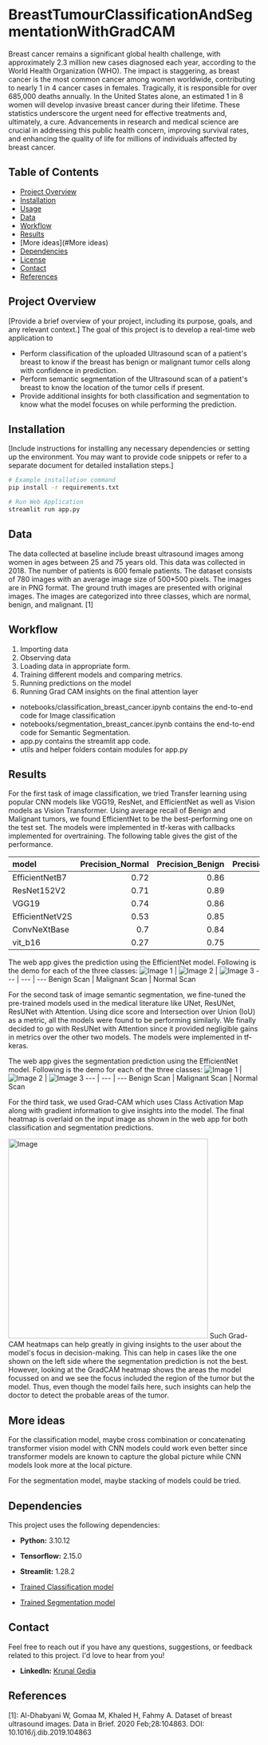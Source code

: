 # BreastTumourClassificationAndSegmentationWithGradCAM

Breast cancer remains a significant global health challenge, with approximately 2.3 million new cases diagnosed each year, according to the World Health Organization (WHO). The impact is staggering, as breast cancer is the most common cancer among women worldwide, contributing to nearly 1 in 4 cancer cases in females. Tragically, it is responsible for over 685,000 deaths annually. In the United States alone, an estimated 1 in 8 women will develop invasive breast cancer during their lifetime. These statistics underscore the urgent need for effective treatments and, ultimately, a cure. Advancements in research and medical science are crucial in addressing this public health concern, improving survival rates, and enhancing the quality of life for millions of individuals affected by breast cancer.

## Table of Contents

- [Project Overview](#project-overview)
- [Installation](#installation)
- [Usage](#usage)
- [Data](#data)
- [Workflow](#workflow)
- [Results](#results)
- [More ideas](#More ideas)
- [Dependencies](#dependencies)
- [License](#license)
- [Contact](#contact)
- [References](#references)

## Project Overview

[Provide a brief overview of your project, including its purpose, goals, and any relevant context.]
The goal of this project is to develop a real-time web application to
* Perform classification of the uploaded Ultrasound scan of a patient's breast to know if the breast has benign or malignant tumor cells along with confidence in prediction. 
* Perform semantic segmentation of the Ultrasound scan of a patient's breast to know the location of the tumor cells if present.
* Provide additional insights for both classification and segmentation to know what the model focuses on while performing the prediction.

## Installation

[Include instructions for installing any necessary dependencies or setting up the environment. You may want to provide code snippets or refer to a separate document for detailed installation steps.]

```bash
# Example installation command
pip install -r requirements.txt

# Run Web Application
streamlit run app.py
```

## Data
The data collected at baseline include breast ultrasound images among women in ages between 25 and 75 years old. This data was collected in 2018. The number of patients is 600 female patients. The dataset consists of 780 images with an average image size of 500*500 pixels. The images are in PNG format. The ground truth images are presented with original images. The images are categorized into three classes, which are normal, benign, and malignant. [1]

## Workflow
1. Importing data
2. Observing data
3. Loading data in appropriate form.
4. Training different models and comparing metrics.
5. Running predictions on the model
6. Running Grad CAM insights on the final attention layer

* notebooks/classification_breast_cancer.ipynb contains the end-to-end code for Image classification
* notebooks/segmentation_breast_cancer.ipynb contains the end-to-end code for Semantic Segmentation.
* app.py contains the streamlit app code.
* utils and helper folders contain modules for app.py

## Results
For the first task of image classification, we tried Transfer learning using popular CNN models like VGG19, ResNet, and EfficientNet as well as Vision models as Vision Transformer. Using average recall of Benign and Malignant tumors, we found EfficientNet to be the best-performing one on the test set. The models were implemented in tf-keras with callbacks implemented for overtraining.
The following table gives the gist of the performance.

| model           |   Precision_Normal |   Precision_Benign |   Precision_Malignant |   Recall_Normal |   Recall_Benign |   Recall_Malignant |   Recall_BM |
|:----------------|-------------------:|-------------------:|----------------------:|----------------:|----------------:|-------------------:|------------:|
| EfficientNetB7  |               0.72 |               0.86 |                  0.82 |            0.85 |            0.83 |               0.78 |        0.81 |
| ResNet152V2     |               0.71 |               0.89 |                  0.86 |            0.89 |            0.88 |               0.73 |        0.8  |
| VGG19           |               0.74 |               0.86 |                  0.62 |            0.93 |            0.73 |               0.73 |        0.73 |
| EfficientNetV2S |               0.53 |               0.85 |                  0.69 |            0.89 |            0.69 |               0.66 |        0.68 |
| ConvNeXtBase    |               0.7  |               0.84 |                  0.7  |            0.78 |            0.8  |               0.73 |        0.76 |
| vit_b16         |               0.27 |               0.75 |                  0.45 |            0.81 |            0.07 |               0.73 |        0.4  |

The web app gives the prediction using the EfficientNet model. Following is the demo for each of the three classes:
![Image 1](https://github.com/krunalgedia/BreastTumourClassificationAndSegmentationWithGradCAM/blob/main/images_app/opening_page.png) | ![Image 2](https://github.com/krunalgedia/BreastTumourClassificationAndSegmentationWithGradCAM/blob/main/images_app/malignant_detect.png) | ![Image 3](https://github.com/krunalgedia/BreastTumourClassificationAndSegmentationWithGradCAM/blob/main/images_app/normal_detect.png)
--- | --- | ---
Benign Scan | Malignant Scan | Normal Scan


For the second task of image semantic segmentation, we fine-tuned the pre-trained models used in the medical literature like UNet, ResUNet, ResUNet with Attention. Using dice score and Intersection over Union (IoU) as a metric, all the models were found to be performing similarly. We finally decided to go with ResUNet with Attention since it provided negligible gains in metrics over the other two models. The models were implemented in tf-keras.

The web app gives the segmentation prediction using the EfficientNet model. Following is the demo for each of the three classes:
![Image 1](https://github.com/krunalgedia/BreastTumourClassificationAndSegmentationWithGradCAM/blob/main/images_app/benign.gif) | ![Image 2](https://github.com/krunalgedia/BreastTumourClassificationAndSegmentationWithGradCAM/blob/main/images_app/malignant.gif) | ![Image 3](https://github.com/krunalgedia/BreastTumourClassificationAndSegmentationWithGradCAM/blob/main/images_app/normal.gif)
--- | --- | ---
Benign Scan | Malignant Scan | Normal Scan

For the third task, we used Grad-CAM which uses Class Activation Map along with gradient information to give insights into the model. The final heatmap is overlaid on the input image as shown in the web app for both classification and segmentation predictions.

<img src="https://github.com/krunalgedia/BreastTumourClassificationAndSegmentationWithGradCAM/blob/main/images_app/difficult.gif" alt="Image" width="400"/> Such Grad-CAM heatmaps can help greatly in giving insights to the user about the model's focus in decision-making. This can help in cases like the one shown on the left side where the segmentation prediction is not the best. However, looking at the GradCAM heatmap shows the areas the model focussed on and we see the focus included the region of the tumor but the model. Thus, even though the model fails here, such insights can help the doctor to detect the probable areas of the tumor.

## More ideas

For the classification model, maybe cross combination or concatenating transformer vision model with CNN models could work even better since transformer models are known to capture the global picture while CNN models look more at the local picture. 

For the segmentation model, maybe stacking of models could be tried.

## Dependencies

This project uses the following dependencies:

- **Python:** 3.10.12
- **Tensorflow:** 2.15.0
- **Streamlit:** 1.28.2 

- [Trained Classification model](https://www.dropbox.com/scl/fi/lnp23cdyo4eq0nckn2vtq/Detection_model?rlkey=ll5wy8fhw4mb9fopk83xdkbn0&dl=0)
- [Trained Segmentation model](https://www.dropbox.com/scl/fi/cq1tescfxr1uvp8z8fb2g/Segmentation_model?rlkey=s81dvvzzdlj0q92kjxvno78vr&dl=0)
  
## Contact

Feel free to reach out if you have any questions, suggestions, or feedback related to this project. I'd love to hear from you!

- **LinkedIn:** [Krunal Gedia](https://www.linkedin.com/in/krunal-gedia-00188899/)

## References
[1]: Al-Dhabyani W, Gomaa M, Khaled H, Fahmy A. Dataset of breast ultrasound images. Data in Brief. 2020 Feb;28:104863. DOI: 10.1016/j.dib.2019.104863


